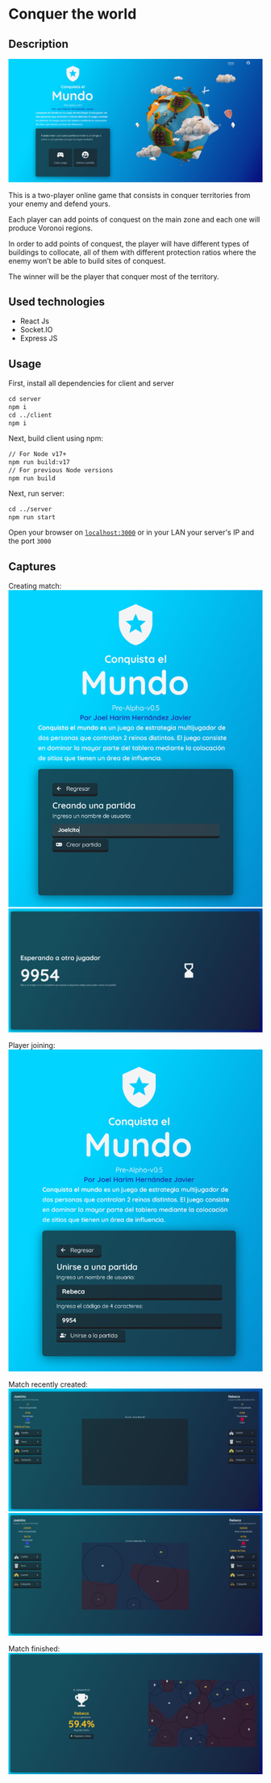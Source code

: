 # Conquer the world

## Description

![screenshot01](./.github/sc01.png)

This is a two-player online game that consists in conquer territories from your enemy and defend yours.

Each player can add points of conquest on the main zone and each one will produce Voronoi regions.

In order to add points of conquest, the player will have different types of buildings to collocate, all of them with different protection ratios where the enemy won’t be able to build sites of conquest.

The winner will be the player that conquer most of the territory.

## Used technologies

- React Js
- Socket.IO
- Express JS

## Usage

First, install all dependencies for client and server

```
cd server
npm i
cd ../client
npm i
```

Next, build client using npm:

```
// For Node v17+
npm run build:v17
// For previous Node versions
npm run build
```

Next, run server:

```
cd ../server
npm run start
```

Open your browser on [`localhost:3000`](localhost:3000) or in your LAN your server's IP and the port `3000`

## Captures

Creating match:
![screenshot02](./.github/sc02.png)
![screenshot03](./.github/sc03.png)

Player joining:
![screenshot04](./.github/sc04.png)

Match recently created:
![screenshot05](./.github/sc05.png)
![screenshot06](./.github/sc06.png)

Match finished:
![screenshot07](./.github/sc07.png)
